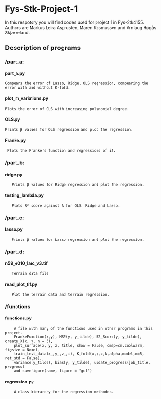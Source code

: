 # Fys-Stk-Project-1

In this respotory you will find codes used for project 1 in Fys-Stk4155. Authors are Markus Leira Asprusten, Maren Rasmussen and Arnlaug Høgås Skjæveland. 

## Description of programs
### /part_a:
#### part_a.py
    Compears the error of Lasso, Ridge, OLS regression, compearing the error with and without K-fold.
#### plot_m_variations.py
    Plots the error of OLS with increasing polynomial degree. 
#### OLS.py
    Prints β values for OLS regression and plot the regression. 
#### Franke.py 
     Plots the Franke's function and regressions of it. 
   
### /part_b:
  #### ridge.py
       Prints β values for Ridge regression and plot the regression. 
  #### testing_lambda.py
       Plots R² score against λ for OLS, Ridge and Lasso.
### /part_c:
   #### lasso.py
       Prints β values for Lasso regression and plot the regression. 
### /part_d:
  #### n59_e010_1arc_v3.tif
       Terrain data file
  #### read_plot_tif.py
       Plot the terrain data and terrain regression.
### /functions
  #### functions.py
        A file with many of the functions used in other programs in this project. 
        FrankeFunction(x,y), MSE(y, y_tilde), R2_Score(y, y_tilde), create_X(x, y, n = 5),
        plot_surface(x, y, z, title, show = False, cmap=cm.coolwarm, figsize = None),
        train_test_data(x_,y_,z_,i), K_fold(x,y,z,k,alpha,model,m=5, ret_std = False), 
        variance(y_tilde), bias(y, y_tilde), update_progress(job_title, progress) 
        and savefigure(name, figure = "gcf")
  #### regression.py
        A class hierarchy for the regression methodes. 
